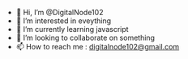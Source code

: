 - 👋 Hi, I’m @DigitalNode102
- 👀 I’m interested in eveything
- 🌱 I’m currently learning javascript
- 💞️ I’m looking to collaborate on something
- 📫 How to reach me : digitalnode102@gmail.com

<!---
DigitalNode102/DigitalNode102 is a ✨ special ✨ repository because its `README.md` (this file) appears on your GitHub profile.
You can click the Preview link to take a look at your changes.
--->
